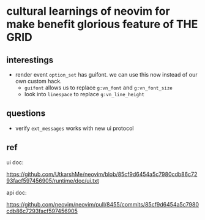 # cultural learnings of neovim for make benefit glorious feature of THE GRID

## interestings
- render event `option_set` has guifont. we can use this now instead of our own custom hack.
  - `guifont` allows us to replace `g:vn_font` and `g:vn_font_size`
  - look into `linespace` to replace `g:vn_line_height`

## questions
- verify `ext_messages` works with new ui protocol

## ref
ui doc:

https://github.com/UtkarshMe/neovim/blob/85cf9d6454a5c7980cdb86c7293facf597456905/runtime/doc/ui.txt

api doc:

https://github.com/neovim/neovim/pull/8455/commits/85cf9d6454a5c7980cdb86c7293facf597456905
